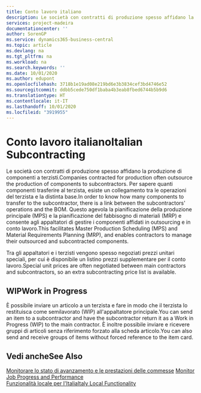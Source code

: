 ```yaml
---
title: Conto lavoro italiano
description: Le società con contratti di produzione spesso affidano la produzione di componenti a terzisti.
services: project-madeira
documentationcenter: ''
author: SorenGP
ms.service: dynamics365-business-central
ms.topic: article
ms.devlang: na
ms.tgt_pltfrm: na
ms.workload: na
ms.search.keywords: ''
ms.date: 10/01/2020
ms.author: edupont
ms.openlocfilehash: 3718b1e19ad08e219bd6e3b3834cef3bd4746e52
ms.sourcegitcommit: ddbb5cede750df1baba4b3eab8fbed6744b5b9d6
ms.translationtype: HT
ms.contentlocale: it-IT
ms.lasthandoff: 10/01/2020
ms.locfileid: "3919955"
---
```

# <a name="italian-subcontracting"></a><span data-ttu-id="56dbd-103">Conto lavoro italiano</span><span class="sxs-lookup"><span data-stu-id="56dbd-103">Italian Subcontracting</span></span>
<span data-ttu-id="56dbd-104">Le società con contratti di produzione spesso affidano la produzione di componenti a terzisti.</span><span class="sxs-lookup"><span data-stu-id="56dbd-104">Companies contracted for production often outsource the production of components to subcontractors.</span></span> <span data-ttu-id="56dbd-105">Per sapere quanti componenti trasferire al terzista, esiste un collegamento tra le operazioni del terzista e la distinta base.</span><span class="sxs-lookup"><span data-stu-id="56dbd-105">In order to know how many components to transfer to the subcontractor, there is a link between the subcontractors' operations and the BOM.</span></span> <span data-ttu-id="56dbd-106">Questo agevola la pianificazione della produzione principale (MPS) e la pianificazione del fabbisogno di materiali (MRP) e consente agli appaltatori di gestire i componenti affidati in outsourcing e in conto lavoro.</span><span class="sxs-lookup"><span data-stu-id="56dbd-106">This facilitates Master Production Scheduling (MPS) and Material Requirements Planning (MRP), and enables contractors to manage their outsourced and subcontracted components.</span></span>  

<span data-ttu-id="56dbd-107">Tra gli appaltatori e i terzisti vengono spesso negoziati prezzi unitari speciali, per cui è disponibile un listino prezzi supplementare per il conto lavoro.</span><span class="sxs-lookup"><span data-stu-id="56dbd-107">Special unit prices are often negotiated between main contractors and subcontractors, so an extra subcontracting price list is available.</span></span>  

## <a name="work-in-progress"></a><span data-ttu-id="56dbd-108">WIP</span><span class="sxs-lookup"><span data-stu-id="56dbd-108">Work in Progress</span></span>  
<span data-ttu-id="56dbd-109">È possibile inviare un articolo a un terzista e fare in modo che il terzista lo restituisca come semilavorato (WIP) all'appaltatore principale.</span><span class="sxs-lookup"><span data-stu-id="56dbd-109">You can send an item to a subcontractor and have the subcontractor return it as a Work in Progress (WIP) to the main contractor.</span></span> <span data-ttu-id="56dbd-110">È inoltre possibile inviare e ricevere gruppi di articoli senza riferimento forzato alla scheda articolo.</span><span class="sxs-lookup"><span data-stu-id="56dbd-110">You can also send and receive groups of items without forced reference to the item card.</span></span>  

## <a name="see-also"></a><span data-ttu-id="56dbd-111">Vedi anche</span><span class="sxs-lookup"><span data-stu-id="56dbd-111">See Also</span></span>  
 <span data-ttu-id="56dbd-112">[Monitorare lo stato di avanzamento e le prestazioni delle commesse](../../projects-how-monitor-progress-performance.md) </span><span class="sxs-lookup"><span data-stu-id="56dbd-112">[Monitor Job Progress and Performance](../../projects-how-monitor-progress-performance.md) </span></span>  
  [<span data-ttu-id="56dbd-113">Funzionalità locale per l'Italia</span><span class="sxs-lookup"><span data-stu-id="56dbd-113">Italy Local Functionality</span></span>](italy-local-functionality.md)

